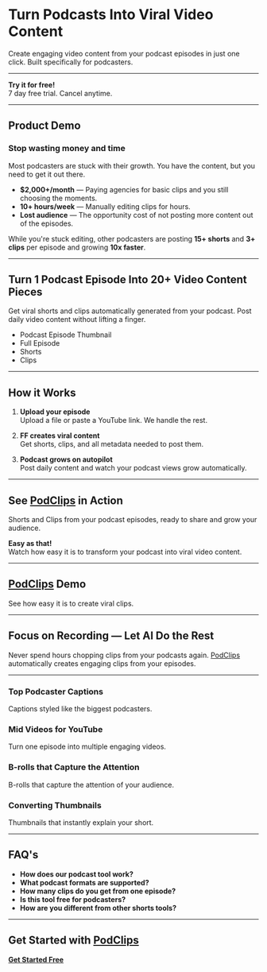 # Turn Podcasts Into Viral Video Content

Create engaging video content from your podcast episodes in just one click. Built specifically for podcasters.

---

**Try it for free!**  
7 day free trial. Cancel anytime.

---

## Product Demo

### Stop wasting money and time
Most podcasters are stuck with their growth. You have the content, but you need to get it out there.

- **$2,000+/month** — Paying agencies for basic clips and you still choosing the moments.
- **10+ hours/week** — Manually editing clips for hours.
- **Lost audience** — The opportunity cost of not posting more content out of the episodes.

While you're stuck editing, other podcasters are posting **15+ shorts** and **3+ clips** per episode and growing **10x faster**.

---

## Turn 1 Podcast Episode Into 20+ Video Content Pieces
Get viral shorts and clips automatically generated from your podcast. Post daily video content without lifting a finger.

- Podcast Episode Thumbnail
- Full Episode
- Shorts
- Clips

---

## How it Works

1. **Upload your episode**  
   Upload a file or paste a YouTube link. We handle the rest.

2. **FF creates viral content**  
   Get shorts, clips, and all metadata needed to post them.

3. **Podcast grows on autopilot**  
   Post daily content and watch your podcast views grow automatically.

---

## See [PodClips](https://www.podclips.pro/) in Action
Shorts and Clips from your podcast episodes, ready to share and grow your audience.

**Easy as that!**  
Watch how easy it is to transform your podcast into viral video content.

---

## [PodClips](https://www.podclips.pro/) Demo
See how easy it is to create viral clips.

---

## Focus on Recording — Let AI Do the Rest
Never spend hours chopping clips from your podcasts again. [PodClips](https://www.podclips.pro/) automatically creates engaging clips from your episodes.

---

### Top Podcaster Captions
Captions styled like the biggest podcasters.

### Mid Videos for YouTube
Turn one episode into multiple engaging videos.

### B-rolls that Capture the Attention
B-rolls that capture the attention of your audience.

### Converting Thumbnails
Thumbnails that instantly explain your short.

---

## FAQ's

- **How does our podcast tool work?**
- **What podcast formats are supported?**
- **How many clips do you get from one episode?**
- **Is this tool free for podcasters?**
- **How are you different from other shorts tools?**

---

## Get Started with [PodClips](https://www.podclips.pro/)

**[Get Started Free](https://www.podclips.pro/)**